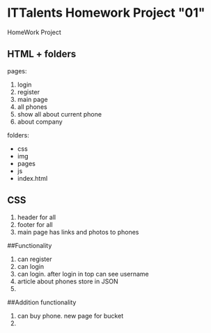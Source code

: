 # ITTalents Homework Project "01"
HomeWork Project


## HTML + folders


pages:

1. login
2. register
3. main page
4. all phones
5. show all about current phone
6. about company 

folders:
* css
* img
* pages
* js
* index.html

## CSS


1. header for all
2. footer for all
3. main page has links and photos to phones 


##Functionality


1. can register
2. can login
2. can login. after login in top can see username
3. article about phones store in JSON
4. 


##Addition functionality 


1. can buy phone. new page for bucket
2.

